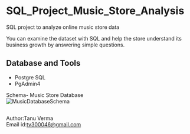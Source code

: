 # SQL_Project_Music_Store_Analysis
SQL project to analyze online music store data

 You can examine the dataset with SQL and help the store understand its business growth by answering simple questions.



## Database and Tools
* Postgre SQL
* PgAdmin4

Schema- Music Store Database  
![MusicDatabaseSchema](https://user-images.githubusercontent.com/112153548/213707717-bfc9f479-52d9-407b-99e1-e94db7ae10a3.png)
##
Author:Tanu Verma <br/>
Email id:tv300046@gmail.com